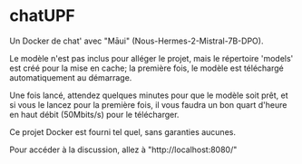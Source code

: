 # chatUPF
Un Docker de chat' avec "Māui" (Nous-Hermes-2-Mistral-7B-DPO).

Le modèle n'est pas inclus pour alléger le projet, mais le répertoire 'models' est créé pour la mise en cache; la première fois, le modèle est téléchargé automatiquement au démarrage.

Une fois lancé, attendez quelques minutes pour que le modèle soit prêt, et si vous le lancez pour la première fois, il vous faudra un bon quart d'heure en haut débit (50Mbits/s) pour le télécharger. 

Ce projet Docker est fourni tel quel, sans garanties aucunes. 

Pour accéder à la discussion, allez à "http://localhost:8080/"
